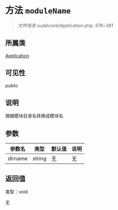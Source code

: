 # 方法 `moduleName`

> *文件信息* suda\core\Application.php: 378~381

## 所属类 

[Application](../Application.md)

## 可见性

 public 

## 说明

根据模块目录名转换成模块名


## 参数


| 参数名 | 类型 | 默认值 | 说明 |
|--------|-----|-------|-------|
| dirname |  string | 无 | 无 |



## 返回值

类型：void

无

